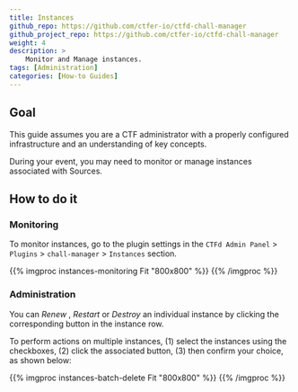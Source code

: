 ```yaml
---
title: Instances
github_repo: https://github.com/ctfer-io/ctfd-chall-manager
github_project_repo: https://github.com/ctfer-io/ctfd-chall-manager
weight: 4
description: >
    Monitor and Manage instances.
tags: [Administration]
categories: [How-to Guides]
---
```


## Goal
This guide assumes you are a CTF administrator with a properly configured infrastructure and an understanding of key concepts.

During your event, you may need to monitor or manage instances associated with Sources.

## How to do it
### Monitoring
To monitor instances, go to the plugin settings in the `CTFd Admin Panel` > `Plugins` > `chall-manager` > `Instances` section.

{{% imgproc instances-monitoring Fit "800x800" %}}
{{% /imgproc %}}

### Administration
You can *Renew* , *Restart* or *Destroy* an individual instance by clicking the corresponding button in the instance row.

To perform actions on multiple instances, (1) select the instances using the checkboxes, (2) click the associated button, (3) then confirm your choice, as shown below:

{{% imgproc instances-batch-delete Fit "800x800" %}}
{{% /imgproc %}}
